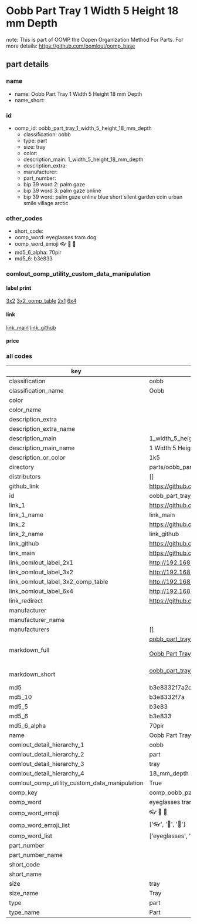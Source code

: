 # Oobb Part Tray 1 Width 5 Height 18 mm Depth  

note: This is part of OOMP the Oopen Organization Method For Parts. For more details: https://github.com/oomlout/oomp_base

##  part details
  







### name
* name: Oobb Part Tray 1 Width 5 Height 18 mm Depth
* name_short: 
### id
* oomp_id: oobb_part_tray_1_width_5_height_18_mm_depth
  * classification: oobb
  * type: part
  * size: tray
  * color: 
  * description_main: 1_width_5_height_18_mm_depth
  * description_extra: 
  * manufacturer: 
  * part_number: 
  * bip 39 word 2: palm gaze
  * bip 39 word 3: palm gaze online
  * bip 39 word: palm gaze online blue short silent garden coin urban smile village arctic

### other_codes
* short_code: 
* oomp_word: eyeglasses tram dog
* oomp_word_emoji :eyeglasses: :tram: :dog:
* md5_6_alpha: 70pir
* md5_6: b3e833






### oomlout_oomp_utility_custom_data_manipulation
#### label print
[3x2](http://192.168.1.245:1112/?label=oomp%2070pir)
[3x2_oomp_table](http://192.168.1.108:1112/?label=oomp%2070pir)
[2x1](http://192.168.1.242:1112/?label=oomp%2070pir)
[6x4](http://192.168.1.55:1112/?label=oomp%2070pir)    

#### link

[link_main](https://github.com/oomlout/oomlout_oomp_version_1_messy/tree/main/parts/oobb_part_tray_1_width_5_height_18_mm_depth) [link_github](https://github.com/oomlout/oomlout_oomp_version_1_messy/tree/main/parts/oobb_part_tray_1_width_5_height_18_mm_depth)                             

#### price







### all codes 
| key | value |  
| --- | --- |  
| classification | oobb |  
| classification_name | Oobb |  
| color |  |  
| color_name |  |  
| description_extra |  |  
| description_extra_name |  |  
| description_main | 1_width_5_height_18_mm_depth |  
| description_main_name | 1 Width 5 Height 18 mm Depth |  
| description_or_color | 1k5 |  
| directory | parts/oobb_part_tray_1_width_5_height_18_mm_depth |  
| distributors | [] |  
| github_link | https://github.com/oomlout/oomlout_oomp_part_src/tree/main/parts/oobb_part_tray_1_width_5_height_18_mm_depth |  
| id | oobb_part_tray_1_width_5_height_18_mm_depth |  
| link_1 | https://github.com/oomlout/oomlout_oomp_version_1_messy/tree/main/parts/oobb_part_tray_1_width_5_height_18_mm_depth |  
| link_1_name | link_main |  
| link_2 | https://github.com/oomlout/oomlout_oomp_version_1_messy/tree/main/parts/oobb_part_tray_1_width_5_height_18_mm_depth |  
| link_2_name | link_github |  
| link_github | https://github.com/oomlout/oomlout_oomp_version_1_messy/tree/main/parts/oobb_part_tray_1_width_5_height_18_mm_depth |  
| link_main | https://github.com/oomlout/oomlout_oomp_version_1_messy/tree/main/parts/oobb_part_tray_1_width_5_height_18_mm_depth |  
| link_oomlout_label_2x1 | http://192.168.1.242:1112/?label=oomp%2070pir |  
| link_oomlout_label_3x2 | http://192.168.1.245:1112/?label=oomp%2070pir |  
| link_oomlout_label_3x2_oomp_table | http://192.168.1.108:1112/?label=oomp%2070pir |  
| link_oomlout_label_6x4 | http://192.168.1.55:1112/?label=oomp%2070pir |  
| link_redirect | https://github.com/oomlout/oomlout_oomp_version_1_messy/tree/main/parts/oobb_part_tray_1_width_5_height_18_mm_depth |  
| manufacturer |  |  
| manufacturer_name |  |  
| manufacturers | [] |  
| markdown_full | [oobb_part_tray_1_width_5_height_18_mm_depth](none)<br>[](none)<br>[Oobb Part Tray 1 Width 5 Height 18 Mm Depth](none)<br><br> |  
| markdown_short | [oobb_part_tray_1_width_5_height_18_mm_depth](none)<br><br> |  
| md5 | b3e8332f7a2d6bf721e3618535d82cfa |  
| md5_10 | b3e8332f7a |  
| md5_5 | b3e83 |  
| md5_6 | b3e833 |  
| md5_6_alpha | 70pir |  
| name | Oobb Part Tray 1 Width 5 Height 18 mm Depth |  
| oomlout_detail_hierarchy_1 | oobb |  
| oomlout_detail_hierarchy_2 | part |  
| oomlout_detail_hierarchy_3 | tray |  
| oomlout_detail_hierarchy_4 | 18_mm_depth |  
| oomlout_oomp_utility_custom_data_manipulation | True |  
| oomp_key | oomp_oobb_part_tray_1_width_5_height_18_mm_depth |  
| oomp_word | eyeglasses tram dog |  
| oomp_word_emoji | :eyeglasses: :tram: :dog: |  
| oomp_word_emoji_list | [':eyeglasses:', ':tram:', ':dog:'] |  
| oomp_word_list | ['eyeglasses', 'tram', 'dog'] |  
| part_number |  |  
| part_number_name |  |  
| short_code |  |  
| short_name |  |  
| size | tray |  
| size_name | Tray |  
| type | part |  
| type_name | Part |  
